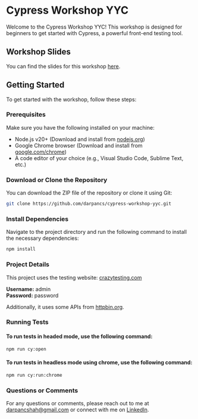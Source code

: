 # Cypress Workshop YYC

Welcome to the Cypress Workshop YYC! This workshop is designed for beginners to get started with Cypress, a powerful front-end testing tool.

## Workshop Slides

You can find the slides for this workshop [here](https://docs.google.com/presentation/d/1os2bIyH8lknw6zcG6aVLwP0JFPtT31p1uF1Zq_eeie0/edit?usp=sharing).

## Getting Started

To get started with the workshop, follow these steps:

### Prerequisites

Make sure you have the following installed on your machine:
- Node.js v20+ (Download and install from [nodejs.org](https://nodejs.org/))
- Google Chrome browser (Download and install from [google.com/chrome](https://www.google.com/chrome/))
- A code editor of your choice (e.g., Visual Studio Code, Sublime Text, etc.)

### Download or Clone the Repository

You can download the ZIP file of the repository or clone it using Git:

```bash
git clone https://github.com/darpancs/cypress-workshop-yyc.git
```

### Install Dependencies

Navigate to the project directory and run the following command to install the necessary dependencies:

```bash
npm install
```

### Project Details

This project uses the testing website: [crazytesting.com](https://crazytesting.com)

**Username:** admin  
**Password:** password

Additionally, it uses some APIs from [httpbin.org](https://https://httpbin.org/legacy/).

### Running Tests

#### To run tests in headed mode, use the following command:

```bash
npm run cy:open
```

#### To run tests in headless mode using chrome, use the following command:

```bash
npm run cy:run:chrome
```

### Questions or Comments

For any questions or comments, please reach out to me at <darpancshah@gmail.com> or connect with me on [LinkedIn](https://ca.linkedin.com/in/darpancshah).
